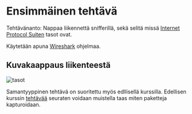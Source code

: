 # Ensimmäinen tehtävä

Tehtävänanto: Nappaa liikennettä snifferillä, sekä selitä missä [Internet Protocol Suiten](https://en.wikipedia.org/wiki/Internet_protocol_suite) tasot ovat.

Käytetään apuna [Wireshark](https://www.wireshark.org/) ohjelmaa.



## Kuvakaappaus liikenteestä

![tasot](https://github.com/user-attachments/assets/f50a8fc5-0cd3-4be4-ac60-28f3d30fd908)




Samantyyppinen tehtävä on suoritettu myös edllisellä kurssilla. Edellisen kurssin [tehtävää](https://github.com/juliusjantti/Tunkeutumistestaus/blob/main/h0%20Sanoma%20haaviin.md) seuraten voidaan muistella taas miten paketteja kapturoidaan.
